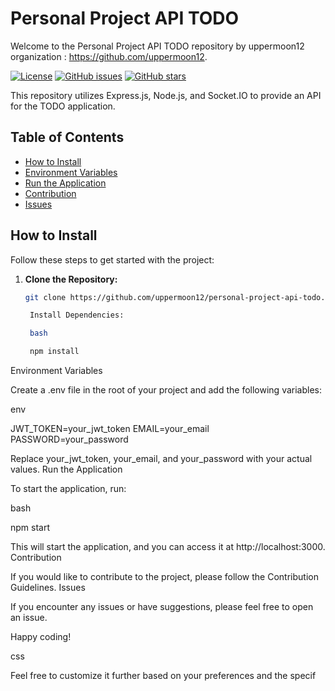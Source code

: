 # Personal Project API TODO

Welcome to the Personal Project API TODO repository by uppermoon12 organization : https://github.com/uppermoon12.

[![License](https://img.shields.io/badge/license-MIT-blue.svg)](LICENSE)
[![GitHub issues](https://img.shields.io/github/ryturN/issues/personal-project-api-todo)](https://github.com/ryturN/personal-project-api-todo/issues)
[![GitHub stars](https://img.shields.io/github/ryturN/stars/personal-project-api-todo)](https://github.com/ryturN/personal-project-api-todo/stargazers)

This repository utilizes Express.js, Node.js, and Socket.IO to provide an API for the TODO application.

## Table of Contents

- [How to Install](#how-to-install)
- [Environment Variables](#environment-variables)
- [Run the Application](#run-the-application)
- [Contribution](#contribution)
- [Issues](#issues)

## How to Install

Follow these steps to get started with the project:

1. **Clone the Repository:**
   ```bash
   git clone https://github.com/uppermoon12/personal-project-api-todo.git

    Install Dependencies:

    bash

    npm install

Environment Variables

Create a .env file in the root of your project and add the following variables:

env

JWT_TOKEN=your_jwt_token
EMAIL=your_email
PASSWORD=your_password

Replace your_jwt_token, your_email, and your_password with your actual values.
Run the Application

To start the application, run:

bash

npm start

This will start the application, and you can access it at http://localhost:3000.
Contribution

If you would like to contribute to the project, please follow the Contribution Guidelines.
Issues

If you encounter any issues or have suggestions, please feel free to open an issue.

Happy coding!

css


Feel free to customize it further based on your preferences and the specif
